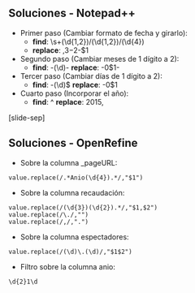 ## Soluciones - Notepad++

* Primer paso (Cambiar formato de fecha y girarlo):
    * **find**: \s+(\d{1,2})/(\d{1,2})/(\d{4}) 
    * **replace**: ,$3-$2-$1
* Segundo paso (Cambiar meses de 1 dígito a 2):
    * **find**: -(\d)- **replace**: -0$1-
* Tercer paso (Cambiar días de 1 dígito a 2):
    * **find**: -(\d)$ **replace**: -0$1
* Cuarto paso (Incorporar el año):
    * **find**: ^ **replace**: 2015,

[slide-sep]

## Soluciones - OpenRefine

* Sobre la columna _pageURL:

```
value.replace(/.*Anio(\d{4}).*/,"$1")
```

* Sobre la columna recaudación:

```
value.replace(/(\d{3})(\d{2}).*/,"$1,$2")
value.replace(/\./,"")
value.replace(/,/,".")
```

* Sobre la columna espectadores:

```
value.replace(/(\d)\.(\d)/,"$1$2")
```

* Filtro sobre la columna anio:

```
\d{2}1\d
```
